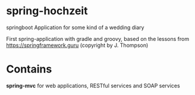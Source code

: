 # spring-hochzeit
springboot Application for some kind of a wedding diary

First spring-application with gradle and groovy, based on the lessons from https://springframework.guru (copyright by J. Thompson)

# Contains
<b>spring-mvc</b> for web applications, RESTful services and SOAP services
